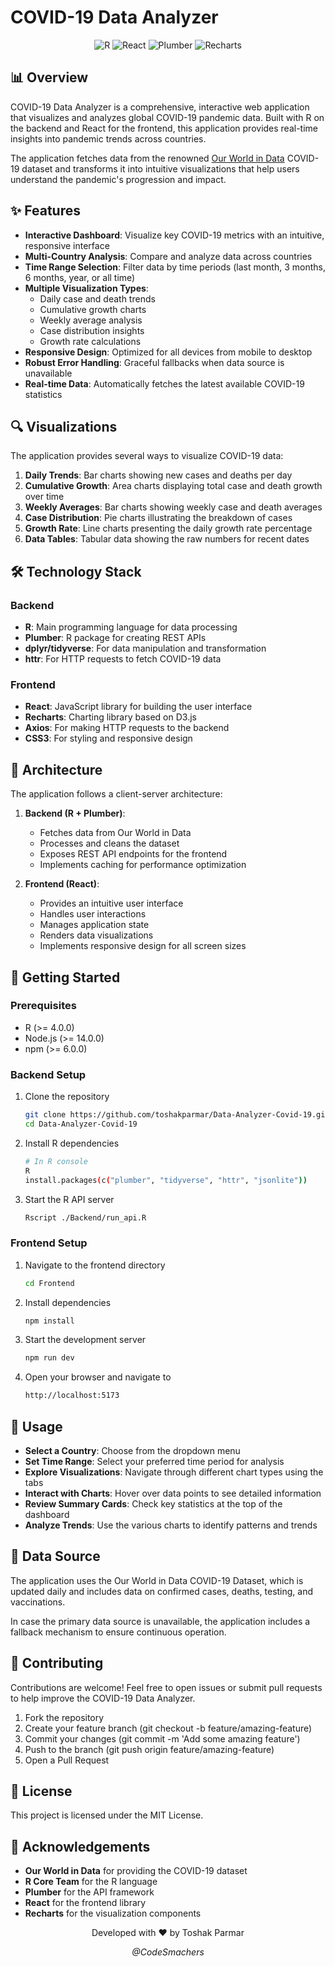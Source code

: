# COVID-19 Data Analyzer

<div align="center">
  <img src="https://img.shields.io/badge/R-276DC3?style=for-the-badge&logo=r&logoColor=white" alt="R"/>
  <img src="https://img.shields.io/badge/React-20232A?style=for-the-badge&logo=react&logoColor=61DAFB" alt="React"/>
  <img src="https://img.shields.io/badge/Plumber-276DC3?style=for-the-badge&logo=plumber&logoColor=white" alt="Plumber"/>
  <img src="https://img.shields.io/badge/Recharts-22B5BF?style=for-the-badge&logo=recharts&logoColor=white" alt="Recharts"/>
</div>

## 📊 Overview

COVID-19 Data Analyzer is a comprehensive, interactive web application that visualizes and analyzes global COVID-19 pandemic data. Built with R on the backend and React for the frontend, this application provides real-time insights into pandemic trends across countries.

The application fetches data from the renowned [Our World in Data](https://ourworldindata.org/coronavirus) COVID-19 dataset and transforms it into intuitive visualizations that help users understand the pandemic's progression and impact.

## ✨ Features

- **Interactive Dashboard**: Visualize key COVID-19 metrics with an intuitive, responsive interface
- **Multi-Country Analysis**: Compare and analyze data across countries
- **Time Range Selection**: Filter data by time periods (last month, 3 months, 6 months, year, or all time)
- **Multiple Visualization Types**:
  - Daily case and death trends
  - Cumulative growth charts
  - Weekly average analysis
  - Case distribution insights
  - Growth rate calculations
- **Responsive Design**: Optimized for all devices from mobile to desktop
- **Robust Error Handling**: Graceful fallbacks when data source is unavailable
- **Real-time Data**: Automatically fetches the latest available COVID-19 statistics

## 🔍 Visualizations

The application provides several ways to visualize COVID-19 data:

1. **Daily Trends**: Bar charts showing new cases and deaths per day
2. **Cumulative Growth**: Area charts displaying total case and death growth over time
3. **Weekly Averages**: Bar charts showing weekly case and death averages
4. **Case Distribution**: Pie charts illustrating the breakdown of cases
5. **Growth Rate**: Line charts presenting the daily growth rate percentage
6. **Data Tables**: Tabular data showing the raw numbers for recent dates

## 🛠️ Technology Stack

### Backend

- **R**: Main programming language for data processing
- **Plumber**: R package for creating REST APIs
- **dplyr/tidyverse**: For data manipulation and transformation
- **httr**: For HTTP requests to fetch COVID-19 data

### Frontend

- **React**: JavaScript library for building the user interface
- **Recharts**: Charting library based on D3.js
- **Axios**: For making HTTP requests to the backend
- **CSS3**: For styling and responsive design

## 📝 Architecture

The application follows a client-server architecture:

1. **Backend (R + Plumber)**:

   - Fetches data from Our World in Data
   - Processes and cleans the dataset
   - Exposes REST API endpoints for the frontend
   - Implements caching for performance optimization

2. **Frontend (React)**:
   - Provides an intuitive user interface
   - Handles user interactions
   - Manages application state
   - Renders data visualizations
   - Implements responsive design for all screen sizes

## 🚀 Getting Started

### Prerequisites

- R (>= 4.0.0)
- Node.js (>= 14.0.0)
- npm (>= 6.0.0)

### Backend Setup

1. Clone the repository
   ```bash
   git clone https://github.com/toshakparmar/Data-Analyzer-Covid-19.git
   cd Data-Analyzer-Covid-19
   ```
2. Install R dependencies

   ```bash
   # In R console
   R
   install.packages(c("plumber", "tidyverse", "httr", "jsonlite"))
   ```

3. Start the R API server
   ```bash
   Rscript ./Backend/run_api.R
   ```

### Frontend Setup

1. Navigate to the frontend directory
   ```bash
   cd Frontend
   ```
2. Install dependencies
   ```bash
   npm install
   ```
3. Start the development server
   ```bash
   npm run dev
   ```
4. Open your browser and navigate to
   ```bash
   http://localhost:5173
   ```

## 📱 Usage

- **Select a Country**: Choose from the dropdown menu
- **Set Time Range**: Select your preferred time period for analysis
- **Explore Visualizations**: Navigate through different chart types using the tabs
- **Interact with Charts**: Hover over data points to see detailed information
- **Review Summary Cards**: Check key statistics at the top of the dashboard
- **Analyze Trends**: Use the various charts to identify patterns and trends

## 🔄 Data Source

The application uses the Our World in Data COVID-19 Dataset, which is updated daily and includes data on confirmed cases, deaths, testing, and vaccinations.

In case the primary data source is unavailable, the application includes a fallback mechanism to ensure continuous operation.

## 🤝 Contributing

Contributions are welcome! Feel free to open issues or submit pull requests to help improve the COVID-19 Data Analyzer.

1. Fork the repository
2. Create your feature branch (git checkout -b feature/amazing-feature)
3. Commit your changes (git commit -m 'Add some amazing feature')
4. Push to the branch (git push origin feature/amazing-feature)
5. Open a Pull Request

## 📄 License

This project is licensed under the MIT License.

## 🙏 Acknowledgements

- **Our World in Data** for providing the COVID-19 dataset
- **R Core Team** for the R language
- **Plumber** for the API framework
- **React** for the frontend library
- **Recharts** for the visualization components

<p align="center"> Developed with ❤️ by Toshak Parmar</p> <p align="center"> <i>@CodeSmachers</i> </p>
